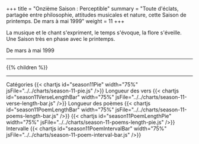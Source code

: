 +++
title = "Onzième Saison : Perceptible"
summary = "Toute d'éclats, partagée entre philosophie, attitudes musicales et nature, cette Saison de printemps. De mars à mai 1999"
weight = 11
+++

La musique et le chant s'expriment, le temps s'évoque, la flore s'éveille. Une Saison très en phase avec le printemps.

De mars à mai 1999

---
{{% children  %}}

---
Catégories
{{< chartjs id="season11Pie" width="75%" jsFile="../../charts/season-11-pie.js" />}}
Longueur des vers
{{< chartjs id="season11VerseLengthBar" width="75%" jsFile="../../charts/season-11-verse-length-bar.js" />}}
Longueur des poèmes
{{< chartjs id="season11PoemLengthBar" width="75%" jsFile="../../charts/season-11-poems-length-bar.js" />}}
{{< chartjs id="season11PoemLengthPie" width="75%" jsFile="../../charts/season-11-poems-length-pie.js" />}}
Intervalle
{{< chartjs id="season11PoemIntervalBar" width="75%" jsFile="../../charts/season-11-poem-interval-bar.js" />}}
